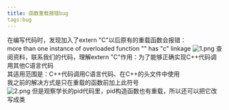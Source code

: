 ```yaml
---
title: 函数重载报错bug
tags:bug
---
```


在编写代码时，发现加入了extern "C"以后原有的重载函数会报错：<br>
 more than one instance of overloaded function "" has "c" linkage
 ![1.png](https://img01.sogoucdn.com/app/a/100520146/8977385495ab72881c99320ad46c2dfe)
 查阅资料，联系我们的代码，理解extern "C"作用：为了能够正确实现C++代码调用其他C语言代码<br>
 其适用范围是：C++代码调用C语言代码、在C++的头文件中使用<br>
 我之前的解决方式是只在重载的函数前加上此符号<br>
 ![2.png](https://img02.sogoucdn.com/app/a/100520146/98196550e52f205b35b11ce5fb9c7ded)
 但是观察学长的pid代码里，pid构造函数也有重载，所以还可以把它改写成类

